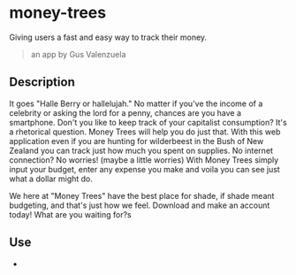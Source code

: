 # money-trees
Giving users a fast and easy way to track their money. 
> an app by Gus Valenzuela

## Description
It goes "Halle Berry or hallelujah." No matter if you've the income of a celebrity or asking the lord for a penny, chances are you have a smartphone. Don't you like to keep track of your capitalist consumption? It's a rhetorical question. Money Trees will help you do just that. With this web application even if you are hunting for wilderbeest in the Bush of New Zealand you can track just how much you spent on supplies. No internet connection? No worries! (maybe a little worries) With Money Trees simply input your budget, enter any expense you make and voila you can see just what a dollar might do. 

We here at "Money Trees" have the best place for shade, if shade meant budgeting, and that's just how we feel. Download and make an account today! What are you waiting for?s

## Use
 - 